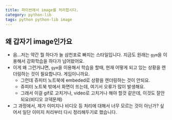 ```yaml
---
title: 파이썬에서 image를 처리합시다. 
category: python-lib
tags: python python-lib image 
---
```


## 왜 갑자기 image인가요

- 음...저는 약간 뭘 하다가 늘 삼천포로 빠지는 스타일입니다. 지금도 원래는 `gym`을 이용해서 강화학습을 하다가 넘어왔어요. 
- 이게 왜 그런거냐면, `gym`을 이용해서 학습을 할때, 현재 어떻게 되고 있는 상황을 렌더링하는 것이 필요합니다. 게임이니까요.
    - 그런데 쥬피터 노트북에 embeded로 상황을 렌더링하는 것이 안되요. 
    - 쥬피터 노트북 밖에서 화면이 뜨는데, 여기서 오류가 많이 발생해요. 
    - 그래서 이걸 gif로 고치거나, video로 고치거나 해야 할것 같은데, 이것도 잘안되요(비디오 코덱문제) 
- 그 과정에서, 제가 이미지나 비디오 등 처리에 대해서 너무 모르는 것이 아닌가? 싶어서 일단 이미지 처리부터 다시 정리해두기로 했습니다. 

